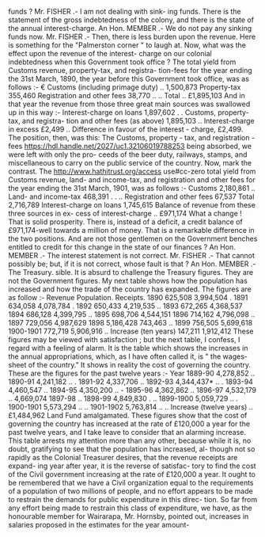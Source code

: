 funds ? Mr. FISHER .- I am not dealing with sink- ing funds. There is the statement of the gross indebtedness of the colony, and there is the state of the annual interest-charge. An Hon. MEMBER .- We do not pay any sinking funds now. Mr. FISHER .- Then, there is less burden upon the revenue. Here is something for the "Palmerston corner " to laugh at. Now, what was the effect upon the revenue of the interest- charge on our colonial indebtedness when this Government took office ? The total yield from Customs revenue, property-tax, and registra- tion-fees for the year ending the 31st March, 1890, the year before this Government took office, was as follows :- € Customs (including primage duty) .. 1,500,873 Property-tax 355,460 Registration and other fees 38,770 .. .. Total .. £1,895,103 And in that year the revenue from those three great main sources was swallowed up in this way :- Interest-charge on loans 1,897,602 . . Customs, property-tax, and registra- tion and other fees (as above) 1,895,103 .. Interest-charge in excess £2,499 .. Difference in favour of the interest - charge, £2,499. The position, then, was this: The Customs, property - tax, and registration - fees https://hdl.handle.net/2027/uc1.32106019788253 being absorbed, we were left with only the pro- ceeds of the beer duty, railways, stamps, and miscellaneous to carry on the public service of the country. Now, mark the contrast. The http://www.hathitrust.org/access use#cc-zero total yield from Customs revenue, land- and income-tax, and registration and other fees for the year ending the 31st March, 1901, was as follows :- Customs 2,180,861 .. Land- and income-tax 468,391 . . .. Registration and other fees 67,537 Total 2,716,789 Interest-charge on loans 1,745,615 Balance of revenue from these three sources in ex- cess of interest-charge .. £971,174 What a change ! That is solid prosperity. There is, instead of a deficit, a credit balance of £971,174-well towards a million of money. That is a remarkable difference in the two positions. And are not those gentlemen on the Government benches entitled to credit for this change in the state of our finances ? An Hon. MEMBER .- The interest statement is not correct. Mr. FISHER .- That cannot possibly be; but, if it is not correct, whose fault is that ? An Hon. MEMBER .- The Treasury. sible. It is absurd to challenge the Treasury figures. They are not the Government figures. My next table shows how the population has increased and how the trade of the country has expanded. The figures are as follow :- Revenue Population. Receipts. 1890 625,508 3,994,504 . 1891 634,058 4,078,784 . 1892 650,433 4,219,535 .. 1893 672,265 4,368,537 1894 686,128 4,399,795 .. 1895 698,706 4,544,151 1896 714,162 4,796,098 .. 1897 729,056 4,987,629 1898 5,186,428 743,463 .. 1899 756,505 5,699,618 1900-1901 772,719 5,906,916 .. Increase (ten years) 147,211 1,912,412 These figures may be viewed with satisfaction ; but the next table, I confess, I regard with a feeling of alarm. It is the table which shows the increases in the annual appropriations, which, as I have often called it, is " the wages- sheet of the country." It shows in reality the cost of governing the country. These are the figures for the past twelve years :- Year 1889-90 4,278,852 .. 1890-91 4,241,182 .. . 1891-92 4,337,706 .. 1892-93 4,344,437\* .. . 1893-94 4,460,547 .. 1894-95 4,350,200 .. - 1895-96 4,362,862 .. 1896-97 4,532,179 .. 4,669,074 1897-98 .. 1898-99 4,849,830 . .. 1899-1900 5,059,729 .. . 1900-1901 5,573,294 .. .. 1901-1902 5,763,814 .. .. Increase (twelve years) .. £1,484,962 Land Fund amalgamated. These figures show that the cost of governing the country has increased at the rate of £120,000 a year for the past twelve years, and I take leave to consider that an alarming increase. This table arrests my attention more than any other, because while it is, no doubt, gratifying to see that the population has increased, al- though not so rapidly as the Colonial Treasurer desires, that the revenue receipts are expand- ing year after year, it is the reverse of satisfac- tory to find the cost of the Civil government increasing at the rate of £120,000 a year. It ought to be remembered that we have a Civil organization equal to the requirements of a population of two millions of people, and no effort appears to be made to restrain the demands for public expenditure in this direc- tion. So far from any effort being made to restrain this class of expenditure, we have, as the honourable member for Wairarapa, Mr. Hornsby, pointed out, increases in salaries proposed in the estimates for the year amount- 